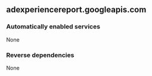 ## adexperiencereport.googleapis.com

### Automatically enabled services

None

### Reverse dependencies

None
